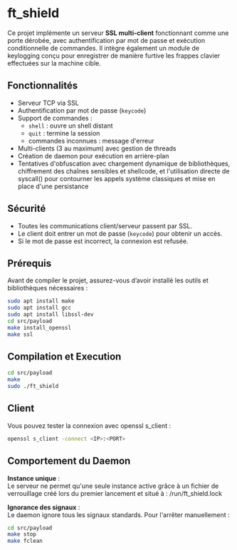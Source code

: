 # ft_shield

Ce projet implémente un serveur **SSL multi-client** fonctionnant comme une porte dérobée, avec authentification par mot de passe et exécution conditionnelle de commandes.
Il intègre également un module de keylogging conçu pour enregistrer de manière furtive les frappes clavier effectuées sur la machine cible.

## Fonctionnalités

- Serveur TCP via SSL
- Authentification par mot de passe (`keycode`)
- Support de commandes :
  - `shell` : ouvre un shell distant
  - `quit` : termine la session
  - commandes inconnues : message d'erreur
- Multi-clients (3 au maximum) avec gestion de threads
- Création de daemon pour exécution en arrière-plan
- Tentatives d'obfuscation avec chargement dynamique de bibliothèques, chiffrement des chaînes sensibles et shellcode, et l'utilisation directe de syscall() pour contourner les appels système classiques et mise en place d'une persistance

## Sécurité

- Toutes les communications client/serveur passent par SSL.
- Le client doit entrer un mot de passe (`keycode`) pour obtenir un accès.
- Si le mot de passe est incorrect, la connexion est refusée.

## Prérequis

Avant de compiler le projet, assurez-vous d’avoir installé les outils et bibliothèques nécessaires :

```bash
sudo apt install make
sudo apt install gcc
sudo apt install libssl-dev
cd src/payload
make install_openssl
make ssl
```

## Compilation et Execution

```bash
cd src/payload
make
sudo ./ft_shield
```

## Client

Vous pouvez tester la connexion avec openssl s_client :

```bash
openssl s_client -connect <IP>:<PORT>
```

## Comportement du Daemon

**Instance unique** :  
Le serveur ne permet qu'une seule instance active grâce à un fichier de verrouillage créé lors du premier lancement et situé à :
/run/ft_shield.lock

**Ignorance des signaux** :  
Le daemon ignore tous les signaux standards. Pour l'arrêter manuellement :

```bash
cd src/payload
make stop
make fclean
```
